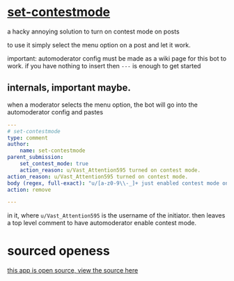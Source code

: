 # [set-contestmode](https://developers.reddit.com/r/vast_attention/apps/set-contestmode)

a hacky annoying solution to turn on contest mode on posts

to use it simply select the menu option on a post and let it work.

important: automoderator config must be made as a wiki page for this bot to work.
if you have nothing to insert then `---` is enough to get started

## internals, important maybe.

when a moderator selects the menu option, the bot will go into the automoderator config and pastes

```yaml
---
# set-contestmode
type: comment
author:
    name: set-contestmode
parent_submission:
    set_contest_mode: true
    action_reason: u/Vast_Attention595 turned on contest mode.
action_reason: u/Vast_Attention595 turned on contest mode.
body (regex, full-exact): "u/[a-z0-9\\-_]+ just enabled contest mode on your post"
action: remove

---
```

in it, where `u/Vast_Attention595` is the username of the initiator.
then leaves a top level comment to have automoderator enable contest mode.

# sourced  openess

[this app is open source, view the source here](https://github.com/Qin2007/set-contestmode)
